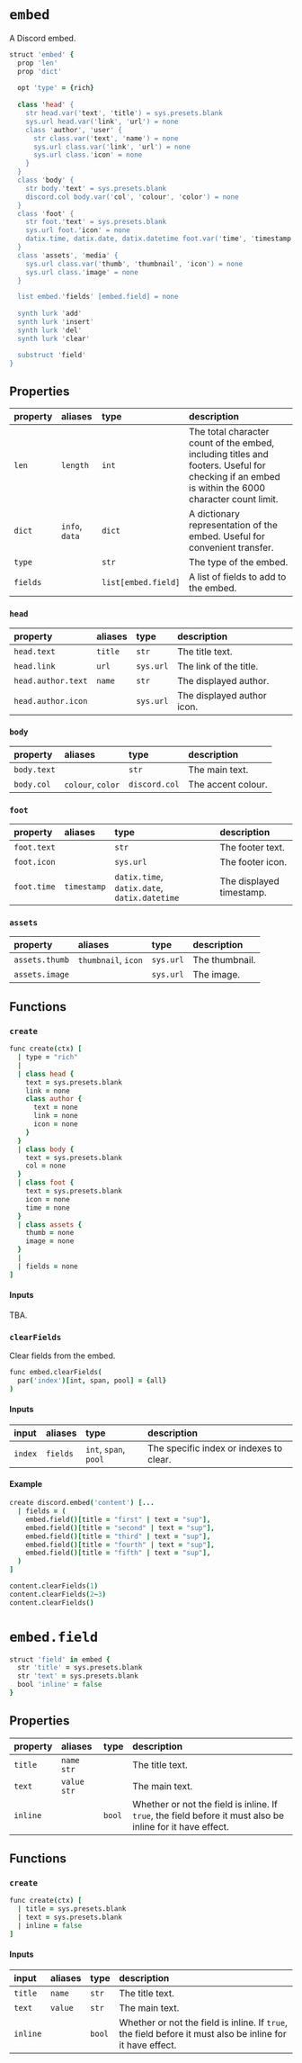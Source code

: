 # `embed`

A Discord embed.

```coffee
struct 'embed' {
  prop 'len'
  prop 'dict'
  
  opt 'type' = {rich}
  
  class 'head' {
    str head.var('text', 'title') = sys.presets.blank
    sys.url head.var('link', 'url') = none
    class 'author', 'user' {
      str class.var('text', 'name') = none
      sys.url class.var('link', 'url') = none
      sys.url class.'icon' = none
    }
  }
  class 'body' {
    str body.'text' = sys.presets.blank
    discord.col body.var('col', 'colour', 'color') = none
  }
  class 'foot' {
    str foot.'text' = sys.presets.blank
    sys.url foot.'icon' = none
    datix.time, datix.date, datix.datetime foot.var('time', 'timestamp') = none
  }
  class 'assets', 'media' {
    sys.url class.var('thumb', 'thumbnail', 'icon') = none
    sys.url class.'image' = none
  }

  list embed.'fields' [embed.field] = none
  
  synth lurk 'add'
  synth lurk 'insert'
  synth lurk 'del'
  synth lurk 'clear'

  substruct 'field'
}
```

## Properties

| property | aliases | type | description |
| :------- | :------ | :--- | :---------- |
| `len` | `length` | `int` | The total character count of the embed, including titles and footers. Useful for checking if an embed is within the 6000 character count limit. |
| `dict` | `info`, `data` | `dict` | A dictionary representation of the embed. Useful for convenient transfer. |
| `type` | | `str` | The type of the embed. |
| `fields` | | `list[embed.field]` | A list of fields to add to the embed. |

### `head`

| property | aliases | type | description |
| :------- | :------ | :--- | :---------- |
| `head.text` | `title` | `str` | The title text. |
| `head.link` | `url` | `sys.url` | The link of the title. |
| `head.author.text` | `name` | `str` | The displayed author. |
| `head.author.icon` | | `sys.url` | The displayed author icon. |

### `body`

| property | aliases | type | description |
| :------- | :------ | :--- | :---------- |
| `body.text` | | `str` | The main text. |
| `body.col` | `colour`, `color`| `discord.col`  | The accent colour. |

### `foot`

| property | aliases | type | description |
| :------- | :------ | :--- | :---------- |
| `foot.text` | | `str` | The footer text. |
| `foot.icon` | | `sys.url` | The footer icon. |
| `foot.time` | `timestamp`| `datix.time`, `datix.date`, `datix.datetime`  | The displayed timestamp. |

### `assets`

| property | aliases | type | description |
| :------- | :------ | :--- | :---------- |
| `assets.thumb` | `thumbnail`, `icon`| `sys.url`  | The thumbnail. |
| `assets.image` | | `sys.url` | The image. |

## Functions

### `create`

```coffee
func create(ctx) [
  | type = "rich"
  |
  | class head {
    text = sys.presets.blank
    link = none
    class author {
      text = none
      link = none
      icon = none
    }
  }
  | class body {
    text = sys.presets.blank
    col = none
  }
  | class foot {
    text = sys.presets.blank
    icon = none
    time = none
  }
  | class assets {
    thumb = none
    image = none
  }
  |
  | fields = none
]
```

#### Inputs

TBA.

### `clearFields`

Clear fields from the embed.

```coffee
func embed.clearFields(
  par('index')[int, span, pool] = {all}
)
```

#### Inputs

| input | aliases | type | description |
| :---- | :------ | :--- | :---------- |
| `index` | `fields` | `int`, `span`, `pool` | The specific index or indexes to clear. |

#### Example

```coffee
create discord.embed('content') [...
  | fields = (
    embed.field()[title = "first" | text = "sup"],
    embed.field()[title = "second" | text = "sup"],
    embed.field()[title = "third" | text = "sup"],
    embed.field()[title = "fourth" | text = "sup"],
    embed.field()[title = "fifth" | text = "sup"],
  )
]

content.clearFields(1)
content.clearFields(2~3)
content.clearFields()
```


# `embed.field`

```coffee
struct 'field' in embed {
  str 'title' = sys.presets.blank
  str 'text' = sys.presets.blank
  bool 'inline' = false
}
```

## Properties

| property | aliases | type | description |
| :------- | :------ | :--- | :---------- |
| `title` | `name` `str` | | The title text. |
| `text` | `value` `str` | | The main text. |
| `inline` | | `bool` | Whether or not the field is inline. If `true`, the field before it must also be inline for it have effect. |

## Functions

### `create`

```coffee
func create(ctx) [
  | title = sys.presets.blank
  | text = sys.presets.blank
  | inline = false
]
```

#### Inputs

| input | aliases | type | description |
| :---- | :------ | :--- | :---------- |
| `title` | `name` | `str` | The title text. |
| `text` | `value` | `str` | The main text. |
| `inline` | | `bool` | Whether or not the field is inline. If `true`, the field before it must also be inline for it have effect. |